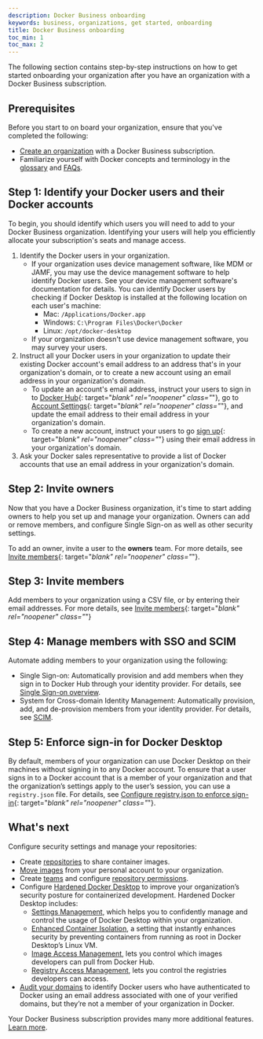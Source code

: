 ```yaml
---
description: Docker Business onboarding
keywords: business, organizations, get started, onboarding
title: Docker Business onboarding
toc_min: 1
toc_max: 2
---
```


The following section contains step-by-step instructions on how to get started onboarding your organization after you have an organization with a Docker Business subscription.

## Prerequisites

Before you start to on board your organization, ensure that you've completed the following:
- [Create an organization](../docker-hub/orgs.md#create-an-organization) with a Docker Business subscription.
- Familiarize yourself with Docker concepts and terminology in the [glossary](../glossary.md) and [FAQs](../docker-hub/onboarding-faqs.md).

## Step 1: Identify your Docker users and their Docker accounts

To begin, you should identify which users you will need to add to your Docker Business organization. Identifying your users will help you efficiently allocate your subscription's seats and manage access.

1. Identify the Docker users in your organization.
   - If your organization uses device management software, like MDM or JAMF, you may use the device management software to help identify Docker users. See your device management software's documentation for details. You can identify Docker users by checking if Docker Desktop is installed at the following location on each user's machine:
      - Mac: `/Applications/Docker.app`
      - Windows: `C:\Program Files\Docker\Docker`
      - Linux: `/opt/docker-desktop`
   - If your organization doesn't use device management software, you may survey your users.
2. Instruct all your Docker users in your organization to update their existing Docker account's email address to an address that's in your organization's domain, or to create a new account using an email address in your organization's domain.
   - To update an account's email address, instruct your users to sign in to [Docker Hub](https://hub.docker.com){: target="_blank" rel="noopener" class="_"}, go to [Account Settings](https://hub.docker.com/settings/general){: target="_blank" rel="noopener" class="_"}, and update the email address to their email address in your organization's domain.
   - To create a new account, instruct your users to go [sign up](https://hub.docker.com/signup){: target="_blank" rel="noopener" class="_"} using their email address in your organization's domain.
3. Ask your Docker sales representative to provide a list of Docker accounts that use an email address in your organization's domain.

## Step 2: Invite owners

Now that you have a Docker Business organization, it's time to start adding owners to help you set up and manage your organization. Owners can add or remove members, and configure Single Sign-on as well as other security settings.

To add an owner, invite a user to the **owners** team. For more details, see [Invite members](../docker-hub/members.md/#invite-members){: target="_blank" rel="noopener" class="_"}.

## Step 3: Invite members

Add members to your organization using a CSV file, or by entering their email addresses. For more details, see [Invite members](../docker-hub/members.md/#invite-members){: target="_blank" rel="noopener" class="_"}

## Step 4: Manage members with SSO and SCIM

Automate adding members to your organization using the following:
   - Single Sign-on: Automatically provision and add members when they sign in to Docker Hub through your identity provider. For details, see [Single Sign-on overview](../single-sign-on/index.md).
   - System for Cross-domain Identity Management: Automatically provision, add, and de-provision members from your identity provider. For details, see [SCIM](../docker-hub/scim.md).

## Step 5: Enforce sign-in for Docker Desktop

By default, members of your organization can use Docker Desktop on their machines without signing in to any Docker account. To ensure that a user signs in to a Docker account that is a member of your organization and that the
organization’s settings apply to the user’s session, you can use a `registry.json` file. For details, see [Configure registry.json to enforce sign-in](../docker-hub/configure-sign-in.md){: target="_blank" rel="noopener" class="_"}.

## What's next

Configure security settings and manage your repositories:

- Create [repositories](../docker-hub/repos/index.md) to share container images.
- [Move images](../docker-hub/repos/index.md/#move-images-between-repositories) from your personal account to your organization.
- Create [teams](manage-a-team.md) and configure [repository permissions](manage-a-team.md#configure-repository-permissions-for-a-team).
- Configure [Hardened Docker Desktop](../desktop/hardened-desktop/index.md) to improve your organization’s security posture for containerized development. Hardened Docker Desktop includes:
   - [Settings Management](../desktop/hardened-desktop/settings-management/index.md), which helps you to confidently manage and control the usage of Docker Desktop within your organization.
   - [Enhanced Container Isolation](../desktop/hardened-desktop/enhanced-container-isolation/index.md), a setting that instantly enhances security by preventing containers from running as root in Docker Desktop’s Linux VM.
   - [Image Access Management](../docker-hub/image-access-management.md/), lets you control which images developers can pull from Docker Hub.
   - [Registry Access Management](../docker-hub/registry-access-management.md/), lets you control the registries developers can access.
- [Audit your domains](../docker-hub/domain-audit.md) to identify Docker users who have authenticated to Docker using an email address associated with one of your verified domains, but they’re not a member of your organization in Docker.

Your Docker Business subscription provides many more additional features. [Learn more](../subscription/index.md).
